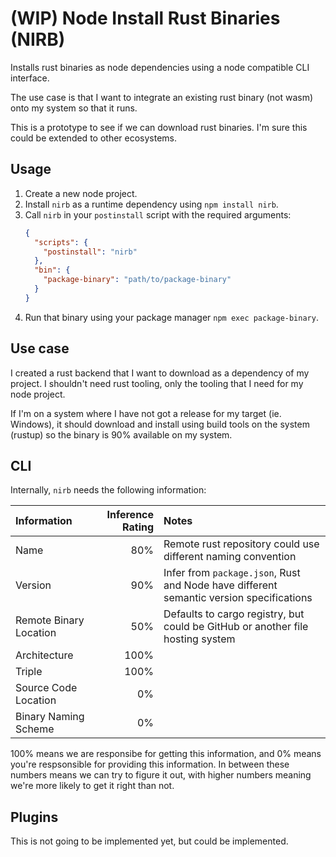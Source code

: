 # (WIP) Node Install Rust Binaries (NIRB)

Installs rust binaries as node dependencies using a node compatible CLI interface.

The use case is that I want to integrate an existing rust binary (not wasm) onto my system so that it runs.

This is a prototype to see if we can download rust binaries.
I'm sure this could be extended to other ecosystems.

## Usage

1. Create a new node project.
2. Install `nirb` as a runtime dependency using `npm install nirb`.
3. Call `nirb` in your `postinstall` script with the required arguments:
   ```json
   {
     "scripts": {
       "postinstall": "nirb"
     },
     "bin": {
       "package-binary": "path/to/package-binary"
     }
   }
   ```
4. Run that binary using your package manager `npm exec package-binary`.

## Use case

I created a rust backend that I want to download as a dependency of my project.
I shouldn't need rust tooling, only the tooling that I need for my node project.

If I'm on a system where I have not got a release for my target (ie. Windows),
it should download and install using build tools on the system (rustup)
so the binary is 90% available on my system.

## CLI

Internally, `nirb` needs the following information:

| Information            | Inference Rating | Notes                                                                                   |
| :--------------------- | ---------------: | :-------------------------------------------------------------------------------------- |
| Name                   |              80% | Remote rust repository could use different naming convention                            |
| Version                |              90% | Infer from `package.json`, Rust and Node have different semantic version specifications |
| Remote Binary Location |              50% | Defaults to cargo registry, but could be GitHub or another file hosting system          |
| Architecture           |             100% |                                                                                         |
| Triple                 |             100% |                                                                                         |
| Source Code Location   |               0% |                                                                                         |
| Binary Naming Scheme   |               0% |                                                                                         |

100% means we are responsibe for getting this information, and 0% means you're respsonsible for providing this information.
In between these numbers means we can try to figure it out, with higher numbers meaning we're more likely to get it right than not.

## Plugins

This is not going to be implemented yet, but could be implemented.
